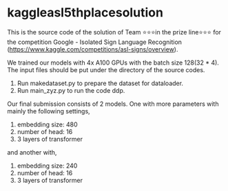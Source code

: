 # kaggleasl5thplacesolution

This is the source code of the solution of Team ⭐⭐⭐in the prize line⭐⭐⭐ for the competition Google - Isolated Sign Language Recognition (https://www.kaggle.com/competitions/asl-signs/overview). 

We trained our models with 4x A100 GPUs with the batch size 128(32 * 4). The input files should be put under the directory of the source codes.

1. Run makedataset.py to prepare the dataset for dataloader.
2. Run main_zyz.py to run the code ddp.

Our final submission consists of 2 models. One with more parameters with mainly the following settings,
1. embedding size: 480
2. number of head: 16
3. 3 layers of transformer

and another with,
1. embedding size: 240
2. number of head: 16
3. 3 layers of transformer
